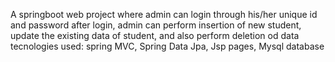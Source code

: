 A springboot web project where admin can login through his/her unique id and password
after login, admin can perform insertion of new student, update the existing data of student, and also perform deletion od data
tecnologies used: spring MVC, Spring Data Jpa, Jsp pages, Mysql database
